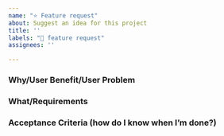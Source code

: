 ```yaml
---
name: "⭐️ Feature request"
about: Suggest an idea for this project
title: ''
labels: "🌟 feature request"
assignees: ''

---
```

### Why/User Benefit/User Problem

### What/Requirements

### Acceptance Criteria (how do I know when I’m done?)
